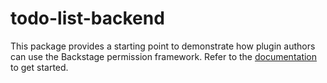 # todo-list-backend

This package provides a starting point to demonstrate how plugin authors can use the Backstage permission framework. Refer to the [documentation](https://backstage.io/docs/permissions/plugin-authors/01-setup) to get started.

